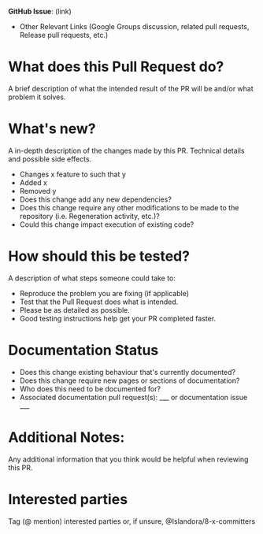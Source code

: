 **GitHub Issue**: (link)

* Other Relevant Links (Google Groups discussion, related pull requests,
 Release pull requests, etc.)

# What does this Pull Request do?

A brief description of what the intended result of the PR will be and/or what
 problem it solves.

# What's new?
A in-depth description of the changes made by this PR. Technical details and
 possible side effects.

* Changes x feature to such that y
* Added x
* Removed y
* Does this change add any new dependencies? 
* Does this change require any other modifications to be made to the repository
 (i.e. Regeneration activity, etc.)? 
* Could this change impact execution of existing code?

# How should this be tested?

A description of what steps someone could take to:
* Reproduce the problem you are fixing (if applicable)
* Test that the Pull Request does what is intended.
* Please be as detailed as possible.
* Good testing instructions help get your PR completed faster.

# Documentation Status

* Does this change existing behaviour that's currently documented?
* Does this change require new pages or sections of documentation?
* Who does this need to be documented for?
* Associated documentation pull request(s): ___  or documentation issue ___

# Additional Notes:
Any additional information that you think would be helpful when reviewing this
 PR.

# Interested parties
Tag (@ mention) interested parties or, if unsure, @Islandora/8-x-committers
